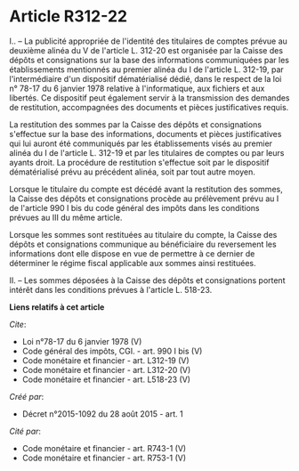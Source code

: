 # Article R312-22

I.. – La publicité appropriée de l'identité des titulaires de comptes prévue au deuxième alinéa du V de l'article L. 312-20
est organisée par la Caisse des dépôts et consignations sur la base des informations communiquées par les établissements
mentionnés au premier alinéa du I de l'article L. 312-19, par l'intermédiaire d'un dispositif dématérialisé dédié, dans le
respect de la loi n° 78-17 du 6 janvier 1978 relative à l'informatique, aux fichiers et aux libertés. Ce dispositif peut
également servir à la transmission des demandes de restitution, accompagnées des documents et pièces justificatives requis. 

La restitution des sommes par la Caisse des dépôts et consignations s'effectue sur la base des informations, documents et
pièces justificatives qui lui auront été communiqués par les établissements visés au premier alinéa du I de l'article L.
312-19 et par les titulaires de comptes ou par leurs ayants droit. La procédure de restitution s'effectue soit par le
dispositif dématérialisé prévu au précédent alinéa, soit par tout autre moyen. 

Lorsque le titulaire du compte est décédé avant la restitution des sommes, la Caisse des dépôts et consignations procède au
prélèvement prévu au I de l'article 990 I bis du code général des impôts dans les conditions prévues au III du même article. 

Lorsque les sommes sont restituées au titulaire du compte, la Caisse des dépôts et consignations communique au bénéficiaire
du reversement les informations dont elle dispose en vue de permettre à ce dernier de déterminer le régime fiscal applicable
aux sommes ainsi restituées. 

II. – Les sommes déposées à la Caisse des dépôts et consignations portent intérêt dans les conditions prévues à l'article L.
518-23.

**Liens relatifs à cet article**

_Cite_:

  - Loi n°78-17 du 6 janvier 1978 (V)
  - Code général des impôts, CGI. - art. 990 I bis (V)
  - Code monétaire et financier - art. L312-19 (V)
  - Code monétaire et financier - art. L312-20 (V)
  - Code monétaire et financier - art. L518-23 (V)

_Créé par_:

  - Décret n°2015-1092 du 28 août 2015 - art. 1

_Cité par_:

  - Code monétaire et financier - art. R743-1 (V)
  - Code monétaire et financier - art. R753-1 (V)
